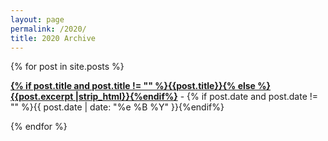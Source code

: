 ```yaml
---
layout: page
permalink: /2020/
title: 2020 Archive
---
```



<div id="archives">
  {% for post in site.posts %}
  <article class="archive-item">
    <p><b><a href="{{ site.baseurl }}{{ post.url }}">{% if post.title and post.title != "" %}{{post.title}}{% else %}{{post.excerpt |strip_html}}{%endif%}</a></b> - {% if post.date and post.date != "" %}{{ post.date | date: "%e %B %Y" }}{%endif%}</p>
  </article>
  {% endfor %}
</div>

